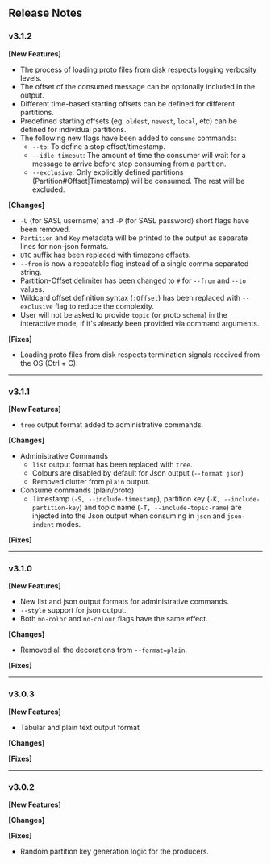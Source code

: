 ## Release Notes

### v3.1.2

**[New Features]**
- The process of loading proto files from disk respects logging verbosity levels.
- The offset of the consumed message can be optionally included in the output.
- Different time-based starting offsets can be defined for different partitions.
- Predefined starting offsets (eg. `oldest`, `newest`, `local`, etc) can be defined for individual partitions.
- The following new flags have been added to `consume` commands: 
    - `--to`: To define a stop offset/timestamp.
    - `--idle-timeout`: The amount of time the consumer will wait for a message to arrive before stop consuming from a partition.
    - `--exclusive`: Only explicitly defined partitions (Partition#Offset|Timestamp) will be consumed. The rest will be excluded.

**[Changes]**
 - `-U` (for SASL username) and `-P` (for SASL password) short flags have been removed.
 - `Partition` and `Key` metadata will be printed to the output as separate lines for non-json formats.
 - `UTC` suffix has been replaced with timezone offsets.
 - `--from` is now a repeatable flag instead of a single comma separated string.
 - Partition-Offset delimiter has been changed to `#` for `--from` and `--to` values.
 - Wildcard offset definition syntax (`:Offset`) has been replaced with `--exclusive` flag to reduce the complexity.
 - User will not be asked to provide `topic` (or proto `schema`) in the interactive mode, if it's already been provided via command arguments. 

**[Fixes]**
- Loading proto files from disk respects termination signals received from the OS (Ctrl + C).
 
---
### v3.1.1

**[New Features]**
 - `tree` output format added to administrative commands.

**[Changes]**
- Administrative Commands
  - `list` output format has been replaced with `tree`.
  - Colours are disabled by default for Json output (`--format json`)
  - Removed clutter from `plain` output.
- Consume commands (plain/proto)
  - Timestamp (`-S, --include-timestamp`), partition key (`-K, --include-partition-key`) and topic name (`-T, --include-topic-name`) are injected into the Json output when consuming in `json` and `json-indent` modes.

**[Fixes]**

---

### v3.1.0

**[New Features]**

 - New list and json output formats for administrative commands.
 - `--style` support for json output.
 - Both `no-color` and `no-colour` flags have the same effect.
 
 **[Changes]**
 - Removed all the decorations from `--format=plain`.
 
 **[Fixes]**
 
---
 
 ### v3.0.3
 
 **[New Features]**
  - Tabular and plain text output format
 
 **[Changes]**

 
 **[Fixes]**
 
---
 
  ### v3.0.2
  
  **[New Features]**
   
  
  **[Changes]**
 
  
  **[Fixes]**
  - Random partition key generation logic for the producers.
